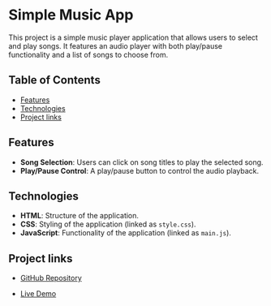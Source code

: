 # Simple Music App

This project is a simple music player application that allows users to select and play songs. It features an audio player with both play/pause functionality and a list of songs to choose from.

## Table of Contents
- [Features](#features)
- [Technologies](#technologies)
- [Project links](#project-links)



## Features
- **Song Selection**: Users can click on song titles to play the selected song.
- **Play/Pause Control**: A play/pause button to control the audio playback.


## Technologies
- **HTML**: Structure of the application.
- **CSS**: Styling of the application (linked as `style.css`).
- **JavaScript**: Functionality of the application (linked as `main.js`).


## Project links
- [GitHub Repository](https://github.com/harithas1/My_Music.git)

- [Live Demo](https://harithas1.github.io/My_Music/) 